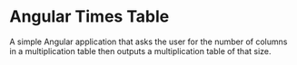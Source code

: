 # Angular Times Table

A simple Angular application that asks the user for the number of columns in a multiplication table
then outputs a multiplication table of that size.
